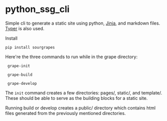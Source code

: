 # python_ssg_cli

Simple cli to generate a static site using python, [Jinja](https://jinja.palletsprojects.com/en/3.1.x/), and markdown files. [Typer](https://typer.tiangolo.com/) is also used. 

Install
```console
pip install sourgrapes
```

Here're the three commands to run while in the grape directory:

```console
 grape-init
```

```console
 grape-build
```

```console
 grape-develop
```

The ```init``` command  creates a few directories: pages/, static/, and template/. These should be able to serve as the building blocks for a static site. 

Running build or develop creates a public/ directory which contains html files generated from the previously mentioned directories.
